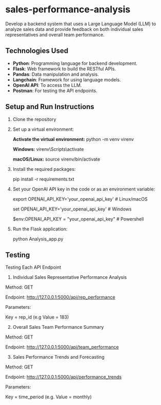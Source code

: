 # sales-performance-analysis
Develop a backend system that uses a Large Language Model (LLM) to analyze sales data and provide feedback on both individual sales representatives and overall team performance.

## Technologies Used
- **Python**: Programming language for backend development.
- **Flask**: Web framework to build the RESTful APIs.
- **Pandas**: Data manipulation and analysis.
- **Langchain**: Framework for using language models.
- **OpenAI API**: To access the LLM.
- **Postman**: For testing the API endpoints.

## Setup and Run Instructions
1. Clone the repository

2. Set up a virtual environment:
   
   **Activate the virtual environment:** python -m venv virenv

   **Windows:** virenv\Scripts\activate
   
   **macOS/Linux:** source virenv/bin/activate

4. Install the required packages:
   
   pip install -r requirements.txt

6. Set your OpenAI API key in the code or as an environment variable:
   
   export OPENAI_API_KEY='your_openai_api_key'  # Linux/macOS
   
   set OPENAI_API_KEY='your_openai_api_key'     # Windows
   
   $env:OPENAI_API_KEY = "your_openai_api_key"  # Powershell

8. Run the Flask application:

   python Analysis_app.py

## Testing
Testing Each API Endpoint

1. Individual Sales Representative Performance Analysis

Method: GET

Endpoint: http://127.0.0.1:5000/api/rep_performance

Parameters:

Key = rep_id (e.g Value = 183)

2. Overall Sales Team Performance Summary

Method: GET

Endpoint: http://127.0.0.1:5000/api/team_performance

3. Sales Performance Trends and Forecasting

Method: GET

Endpoint: http://127.0.0.1:5000/api/performance_trends

Parameters:

Key = time_period (e.g. Value = monthly)

